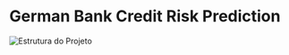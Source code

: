 # German Bank Credit Risk Prediction
![Estrutura do Projeto](D:\MLProjects\CreditRiskPredictionGermanBank\images\german_bank.jpg)

